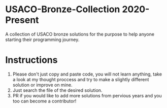 # USACO-Bronze-Collection 2020-Present
A collection of USACO bronze solutions for the purpose to help anyone starting their programming journey. 
# Instructions
1. Please don't just copy and paste code, you will not learn anything, take a look at my thought proccess and try to make a slightly different solution
or improve on mine. 
2. Just search the file of the desired solution.
3. PR if you would like to add more solutions from pervious years and you  too can become a contributor!



